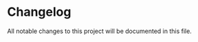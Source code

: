 # Changelog

All notable changes to this project will be documented in this file.

<!-- ## [0.1.0] - YYYY-MM-DD

### Added

- Initial release of the project. -->
